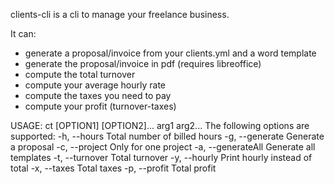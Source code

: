 clients-cli is a cli to manage your freelance business.

It can:

 - generate a proposal/invoice from your clients.yml and a word template
 - generate the proposal/invoice in pdf (requires libreoffice)
 - compute the total turnover
 - compute your average hourly rate
 - compute the taxes you need to pay
 - compute your profit (turnover-taxes)

USAGE: ct [OPTION1] [OPTION2]... arg1 arg2...
The following options are supported:
  -h, --hours                   Total number of billed hours
  -g, --generate <ARG1>         Generate a proposal
  -c, --project <ARG1>          Only for one project
  -a, --generateAll             Generate all templates
  -t, --turnover                Total turnover
  -y, --hourly                  Print hourly instead of total
  -x, --taxes                   Total taxes
  -p, --profit                  Total profit
